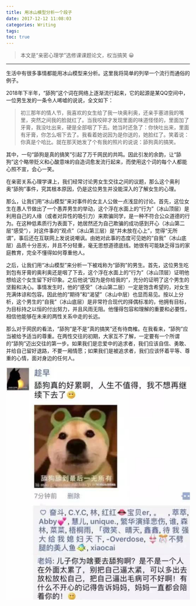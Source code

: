 ```yaml
---
title: 用冰山模型分析一个段子
date: 2017-12-12 11:08:03
categories: Writing
tags:
toc: true
---
```


> 本文是“亲密心理学”选修课课题论文，权当搞笑 😀

---

生活中有很多事情都能用冰山模型来分析。这里我将简单的列举一个流行而通俗的例子。

2018年下半年，“舔狗”这个词在网络上逐渐流行起来，它的起源是某QQ空间中，一位男生发的一条令人唏嘘的说说，全文如下：

> 初三那年的情人节，我喜欢的女生给了我一块奥利奥，还亲手塞进我的嘴里，突然之间我的脸就红了。当我咬碎才发现里面的味道怪怪的，里面加了牙膏，我没吐出来，硬是全部咽了下去。她当时还急了：你快吐出来，里面有牙膏，你怎么咽下去了。我看着她说因为是你送的，她脸红了。笑着说：你真是个哈比。就在那天她发了个有我的照片的说说：舔狗真的搞笑。

<!--more-->

其中，一句“舔狗是真的搞笑”引起了万千网民的共鸣。因此引发的余韵，让“舔狗”这个略带贬义和心酸意味的自造词愈发流行起来，而使用这个词的每个人都能心照不宣，会心一笑。

在亲密关系心理学课上，我们经常讨论男女生交往之间的议题，那么这个奥利奥“舔狗”事件，究其根本原因，仍是这位男生并没能深入的了解女生的心理。

那么，让我们用“冰山模型”来对事件的女主人公做一点浅显的讨论。首先，这位女生在愚人节做出了一个愚弄男生的举动，这个浮在水面上的“行为”（冰山顶层）是利用自己的人缘（或者对异性的吸引力）来欺骗同学，是一种不符合公众道德的行为。在这种低素质行为表面下，她居然还为自己欺骗的成功感到开心（冰山第二层“感受”），对这件事的“观点”（冰山第三层）是“并未放在心上”，觉得“无所谓”，事后还在互联网上发说说嘲讽。由她对此事的态度可见她的“自我”（冰山底层）品质十分恶劣，并且不分轻重，毫无思想道德底线。她很有可能缺乏得当的家庭教育，完全不懂得如何尊重他人。

之后，让我们用“冰山模型”来分析一下被戏称为“舔狗”的男生。首先，这位男生吃到包有牙膏的奥利奥还是咽了下去，这个浮在水面上的“行为”（冰山顶层）证明他想给这个女生留下好印象。之后他说“因为是你给我的”，充分的证明了这个男生的坚毅和决心。事情发生时，他的“感受”（冰山第二层）一定是饱含希望的，对女生充满体谅和包容。因此他的“期待”和“渴望”（冰山中层）也显而易见。按以上分析，这个男生的“自我”（冰山底层）是非常符合现代的择偶标准的，他拥有目标，为目标持之以恒的付出努力，并且风雨无阻。他懂得包容和理解的重要和必要性，相信他能够在未来的两性关系中走的长远。

那么对于网民的看法，“舔狗”是不是“真的搞笑”还有待商榷。在我看来，“舔狗”应当被给予适当的尊重。在两性交往的初期，大家互不了解，一定要有一个所谓的“舔狗”迈出交往的第一步。如果我们是恋爱中的追求者，我们应该自信、勇敢、并给自己留好退路，不要一厢情愿；如果我们是被追求者，我们应该怀着平等、尊重的心情，面对身边的任何人。

![](https://raw.githubusercontent.com/zolars/pic-bed/master/tonedoge.jpg)